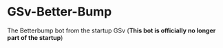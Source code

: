 # GSv-Better-Bump
The Betterbump bot from the startup GSv (__This bot is officially no longer part of the startup__)

